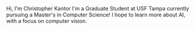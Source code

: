 Hi, I'm Christopher Kantor
I'm a Graduate Student at USF Tampa currently pursuing a Master's in Computer Science! I hope to learn more about AI, with a focus on computer vision.
